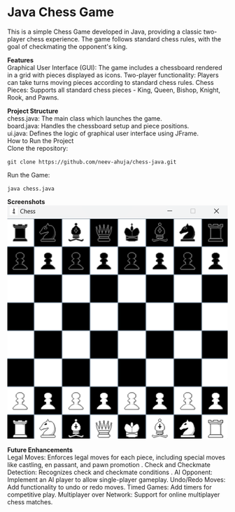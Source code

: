 # **Java Chess Game**<br>
This is a simple Chess Game developed in Java, providing a classic two-player chess experience. The game follows standard chess rules, with the goal of checkmating the opponent's king.

**Features**<br>
Graphical User Interface (GUI): The game includes a chessboard rendered in a grid with pieces displayed as icons.
Two-player functionality: Players can take turns moving pieces according to standard chess rules.
Chess Pieces: Supports all standard chess pieces - King, Queen, Bishop, Knight, Rook, and Pawns.

**Project Structure**<br>
chess.java: The main class which launches the game.<br>
board.java: Handles the chessboard setup and piece positions.<br>
ui.java: Defines the logic of graphical user interface using JFrame.<br>
How to Run the Project<br>
Clone the repository:<br>
```console
git clone https://github.com/neev-ahuja/chess-java.git
```

Run the Game:
```console
java chess.java
```
**Screenshots**<br>
![alt text](./game_screenshot.png)

**Future Enhancements**<br>
Legal Moves: Enforces legal moves for each piece, including special moves like castling, en passant, and pawn promotion .
Check and Checkmate Detection: Recognizes check and checkmate conditions .
AI Opponent: Implement an AI player to allow single-player gameplay.
Undo/Redo Moves: Add functionality to undo or redo moves.
Timed Games: Add timers for competitive play.
Multiplayer over Network: Support for online multiplayer chess matches.
